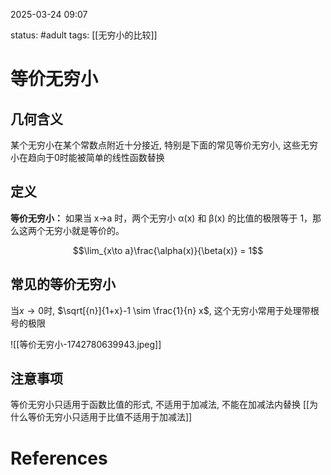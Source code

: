 2025-03-24    09:07

status: #adult 
tags: [[无穷小的比较]]


# 等价无穷小

## 几何含义

某个无穷小在某个常数点附近十分接近, 特别是下面的常见等价无穷小, 这些无穷小在趋向于0时能被简单的线性函数替换

## 定义
**等价无穷小：** 如果当 x→a 时，两个无穷小 α(x) 和 β(x) 的比值的极限等于 1，那么这两个无穷小就是等价的。

$$\lim_{x\to a}\frac{\alpha(x)}{\beta(x)} = 1$$

## 常见的等价无穷小

当$x\to 0$时, $\sqrt[{n}]{1+x}-1 \sim \frac{1}{n} x$, 这个无穷小常用于处理带根号的极限

![[等价无穷小-1742780639943.jpeg]]
## 注意事项

等价无穷小只适用于函数比值的形式, 不适用于加减法, 不能在加减法内替换
[[为什么等价无穷小只适用于比值不适用于加减法]]

# References
